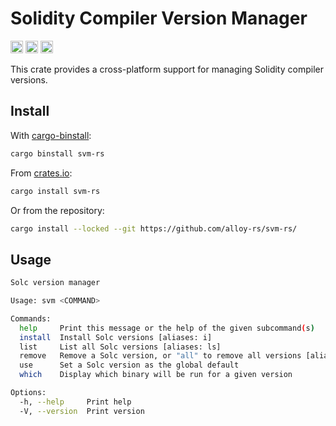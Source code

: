 # Solidity Compiler Version Manager

[<img alt="crates.io" src="https://img.shields.io/crates/v/svm-rs.svg?style=for-the-badge&color=fc8d62&logo=rust" height="20">](https://crates.io/crates/svm-rs)
[<img alt="docs.rs" src="https://img.shields.io/docsrs/svm-rs/latest?color=66c2a5&label=docs-rs&style=for-the-badge" height="20">](https://docs.rs/svm-rs/latest/svm_lib/)
[<img alt="build status" src="https://img.shields.io/github/actions/workflow/status/roynalnaruto/svm-rs/ci.yml?branch=master&style=for-the-badge" height="20">](https://github.com/roynalnaruto/svm-rs/actions?query=branch%3Amaster)

This crate provides a cross-platform support for managing Solidity compiler versions.

## Install

With [cargo-binstall](https://github.com/cargo-bins/cargo-binstall):

```sh
cargo binstall svm-rs
```

From [crates.io](https://crates.io):

```sh
cargo install svm-rs
```

Or from the repository:

```sh
cargo install --locked --git https://github.com/alloy-rs/svm-rs/
```

## Usage

```sh
Solc version manager

Usage: svm <COMMAND>

Commands:
  help     Print this message or the help of the given subcommand(s)
  install  Install Solc versions [aliases: i]
  list     List all Solc versions [aliases: ls]
  remove   Remove a Solc version, or "all" to remove all versions [aliases: rm]
  use      Set a Solc version as the global default
  which    Display which binary will be run for a given version

Options:
  -h, --help     Print help
  -V, --version  Print version
```

